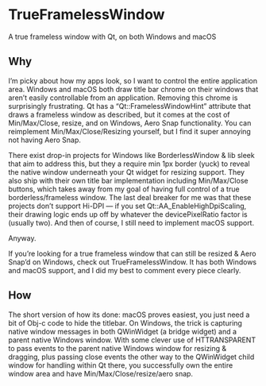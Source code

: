 # TrueFramelessWindow
A true frameless window with Qt, on both Windows and macOS

## Why
I’m picky about how my apps look, so I want to control the entire application area. Windows and macOS both draw title bar chrome on their windows that aren’t easily controllable from an application. Removing this chrome is surprisingly frustrating. Qt has a “Qt::FramelessWindowHint” attribute that draws a frameless window as described, but it comes at the cost of Min/Max/Close, resize, and on Windows, Aero Snap functionality. You can reimplement Min/Max/Close/Resizing yourself, but I find it super annoying not having Aero Snap.

There exist drop-in projects for Windows like BorderlessWindow & lib sleek that aim to address this, but they a require min 1px border (yuck) to reveal the native window underneath your Qt widget for resizing support. They also ship with their own title bar implementation including Min/Max/Close buttons, which takes away from my goal of having full control of a true borderless/frameless window. The last deal breaker for me was that these projects don’t support Hi-DPI — if you set Qt::AA_EnableHighDpiScaling, their drawing logic ends up off by whatever the devicePixelRatio factor is (usually two). And then of course, I still need to implement macOS support.

Anyway.

If you’re looking for a true frameless window that can still be resized & Aero Snap’d on Windows, check out TrueFramelessWindow. It has both Windows and macOS support, and I did my best to comment every piece clearly.

## How
The short version of how its done: macOS proves easiest, you just need a bit of Obj-c code to hide the titlebar. On Windows, the trick is capturing native window messages in both QWinWidget (a bridge widget) and a parent native Windows window. With some clever use of HTTRANSPARENT to pass events to the parent native Windows window for resizing & dragging, plus passing close events the other way to the QWinWidget child window for handling within Qt there, you successfully own the entire window area and have Min/Max/Close/resize/aero snap.
